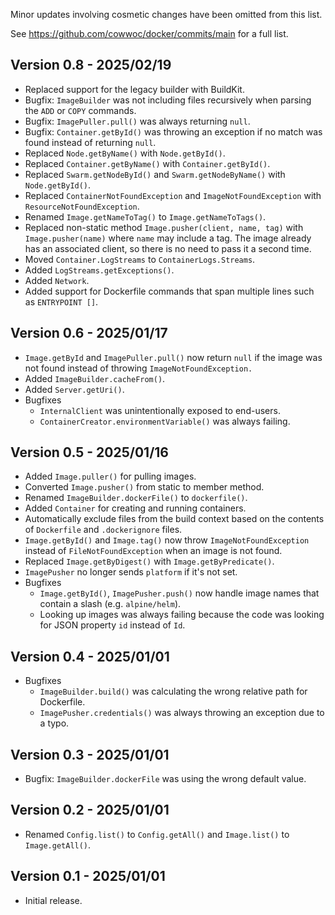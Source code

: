 Minor updates involving cosmetic changes have been omitted from this list.

See https://github.com/cowwoc/docker/commits/main for a full list.

## Version 0.8 - 2025/02/19

* Replaced support for the legacy builder with BuildKit.
* Bugfix: `ImageBuilder` was not including files recursively when parsing the `ADD` or `COPY` commands.
* Bugfix: `ImagePuller.pull()` was always returning `null`.
* Bugfix: `Container.getById()` was throwing an exception if no match was found instead of returning `null`.
* Replaced `Node.getByName()` with `Node.getById()`.
* Replaced `Container.getByName()` with `Container.getById()`.
* Replaced `Swarm.getNodeById()` and `Swarm.getNodeByName()` with `Node.getById()`.
* Replaced `ContainerNotFoundException` and `ImageNotFoundException` with `ResourceNotFoundException`.
* Renamed `Image.getNameToTag()` to `Image.getNameToTags()`.
* Replaced non-static method `Image.pusher(client, name, tag)` with `Image.pusher(name)` where `name` may
  include a tag. The image already has an associated client, so there is no need to pass it a second time.
* Moved `Container.LogStreams` to `ContainerLogs.Streams`.
* Added `LogStreams.getExceptions()`.
* Added `Network`.
* Added support for Dockerfile commands that span multiple lines such as `ENTRYPOINT []`.

## Version 0.6 - 2025/01/17

* `Image.getById` and `ImagePuller.pull()` now return `null` if the image was not found instead of throwing
  `ImageNotFoundException.`
* Added `ImageBuilder.cacheFrom()`.
* Added `Server.getUri()`.
* Bugfixes
  * `InternalClient` was unintentionally exposed to end-users.
  * `ContainerCreator.environmentVariable()` was always failing.

## Version 0.5 - 2025/01/16

* Added `Image.puller()` for pulling images.
* Converted `Image.pusher()` from static to member method.
* Renamed `ImageBuilder.dockerFile()` to `dockerfile()`.
* Added `Container` for creating and running containers.
* Automatically exclude files from the build context based on the contents of `Dockerfile` and `.dockerignore`
  files.
* `Image.getById()` and `Image.tag()` now throw `ImageNotFoundException` instead of `FileNotFoundException`
  when an image is not found.
* Replaced `Image.getByDigest()` with `Image.getByPredicate()`.
* `ImagePusher` no longer sends `platform` if it's not set.
* Bugfixes
  * `Image.getById()`, `ImagePusher.push()` now handle image names that contain a slash (e.g. `alpine/helm`).
  * Looking up images was always failing because the code was looking for JSON property `id` instead of `Id`.

## Version 0.4 - 2025/01/01

* Bugfixes
  * `ImageBuilder.build()` was calculating the wrong relative path for Dockerfile.
  * `ImagePusher.credentials()` was always throwing an exception due to a typo.

## Version 0.3 - 2025/01/01

* Bugfix: `ImageBuilder.dockerFile` was using the wrong default value.

## Version 0.2 - 2025/01/01

* Renamed `Config.list()` to `Config.getAll()` and `Image.list()` to `Image.getAll()`.

## Version 0.1 - 2025/01/01

* Initial release.